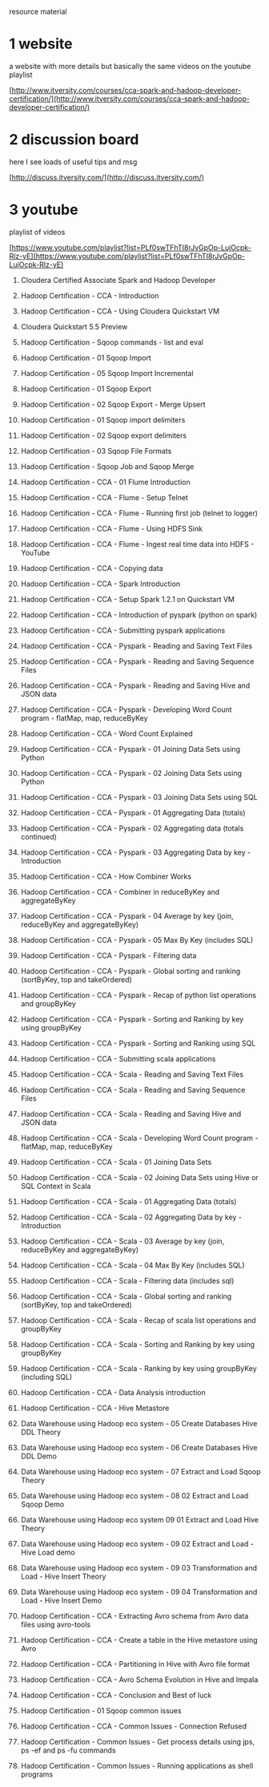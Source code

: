 resource material


# 1 website

a website with more details but basically the same videos on the youtube playlist 

[http://www.itversity.com/courses/cca-spark-and-hadoop-developer-certification/](http://www.itversity.com/courses/cca-spark-and-hadoop-developer-certification/)

# 2 discussion board

here I see loads of useful tips and msg

[http://discuss.itversity.com/](http://discuss.itversity.com/)

# 3 youtube 

playlist of videos

[https://www.youtube.com/playlist?list=PLf0swTFhTI8rJvGpOp-LujOcpk-Rlz-yE](https://www.youtube.com/playlist?list=PLf0swTFhTI8rJvGpOp-LujOcpk-Rlz-yE)

01. Cloudera Certified Associate Spark and Hadoop Developer

02. Hadoop Certification - CCA - Introduction

03. Hadoop Certification - CCA - Using Cloudera Quickstart VM

05. Cloudera Quickstart 5.5 Preview

07. Hadoop Certification - Sqoop commands - list and eval

08. Hadoop Certification - 01 Sqoop Import

13. Hadoop Certification - 05 Sqoop Import Incremental

14. Hadoop Certification - 01 Sqoop Export

15. Hadoop Certification - 02 Sqoop Export - Merge Upsert

16. Hadoop Certification - 01 Sqoop import delimiters

17. Hadoop Certification - 02 Sqoop export delimiters

18. Hadoop Certification - 03 Sqoop File Formats

19. Hadoop Certification - Sqoop Job and Sqoop Merge

20. Hadoop Certification - CCA - 01 Flume Introduction

21. Hadoop Certification - CCA - Flume - Setup Telnet

22. Hadoop Certification - CCA - Flume - Running first job (telnet to logger)

23. Hadoop Certification - CCA - Flume - Using HDFS Sink

24. Hadoop Certification - CCA - Flume - Ingest real time data into HDFS - YouTube

25. Hadoop Certification - CCA - Copying data

27. Hadoop Certification - CCA - Spark Introduction

28. Hadoop Certification - CCA - Setup Spark 1.2.1 on Quickstart VM

29. Hadoop Certification - CCA - Introduction of pyspark (python on spark)

30. Hadoop Certification - CCA - Submitting pyspark applications

31. Hadoop Certification - CCA - Pyspark - Reading and Saving Text Files

32. Hadoop Certification - CCA - Pyspark - Reading and Saving Sequence Files

33. Hadoop Certification - CCA - Pyspark - Reading and Saving Hive and JSON data

34. Hadoop Certification - CCA - Pyspark - Developing Word Count program - flatMap, map, reduceByKey

35. Hadoop Certification - CCA - Word Count Explained

36. Hadoop Certification - CCA - Pyspark - 01 Joining Data Sets using Python

37. Hadoop Certification - CCA - Pyspark - 02 Joining Data Sets using Python

38. Hadoop Certification - CCA - Pyspark - 03 Joining Data Sets using SQL

39. Hadoop Certification - CCA - Pyspark - 01 Aggregating Data (totals)

40. Hadoop Certification - CCA - Pyspark - 02 Aggregating data (totals continued)

41. Hadoop Certification - CCA - Pyspark - 03 Aggregating Data by key - Introduction

42. Hadoop Certification - CCA - How Combiner Works

43. Hadoop Certification - CCA - Combiner in reduceByKey and aggregateByKey

44. Hadoop Certification - CCA - Pyspark - 04 Average by key (join, reduceByKey and aggregateByKey)

45. Hadoop Certification - CCA - Pyspark - 05 Max By Key (includes SQL)

46. Hadoop Certification - CCA - Pyspark - Filtering data

47. Hadoop Certification - CCA - Pyspark - Global sorting and ranking (sortByKey, top and takeOrdered)

48. Hadoop Certification - CCA - Pyspark - Recap of python list operations and groupByKey

49. Hadoop Certification - CCA - Pyspark - Sorting and Ranking by key using groupByKey

50. Hadoop Certification - CCA - Pyspark - Sorting and Ranking using SQL

51. Hadoop Certification - CCA - Submitting scala applications

52. Hadoop Certification - CCA - Scala - Reading and Saving Text Files

53. Hadoop Certification - CCA - Scala - Reading and Saving Sequence Files

54. Hadoop Certification - CCA - Scala - Reading and Saving Hive and JSON data

55. Hadoop Certification - CCA - Scala - Developing Word Count program - flatMap, map, reduceByKey

56. Hadoop Certification - CCA - Scala - 01 Joining Data Sets

57. Hadoop Certification - CCA - Scala - 02 Joining Data Sets using Hive or SQL Context in Scala

58. Hadoop Certification - CCA - Scala - 01 Aggregating Data (totals)

59. Hadoop Certification - CCA - Scala - 02 Aggregating Data by key - Introduction

60. Hadoop Certification - CCA - Scala - 03 Average by key (join, reduceByKey and aggregateByKey)

61. Hadoop Certification - CCA - Scala - 04 Max By Key (includes SQL)

62. Hadoop Certification - CCA - Scala - Filtering data (includes sql)

63. Hadoop Certification - CCA - Scala - Global sorting and ranking (sortByKey, top and takeOrdered)

64. Hadoop Certification - CCA - Scala - Recap of scala list operations and groupByKey

65. Hadoop Certification - CCA - Scala - Sorting and Ranking by key using groupByKey

66. Hadoop Certification - CCA - Scala - Ranking by key using groupByKey (including SQL)

67. Hadoop Certification - CCA - Data Analysis introduction

68. Hadoop Certification - CCA - Hive Metastore

69. Data Warehouse using Hadoop eco system - 05 Create Databases Hive DDL Theory

70. Data Warehouse using Hadoop eco system - 06 Create Databases Hive DDL Demo

71. Data Warehouse using Hadoop eco system - 07 Extract and Load Sqoop Theory

72. Data Warehouse using Hadoop eco system - 08 02 Extract and Load Sqoop Demo

73. Data Warehouse using Hadoop eco system 09 01 Extract and Load Hive Theory

74. Data Warehouse using Hadoop eco system - 09 02 Extract and Load - Hive Load demo

75. Data Warehouse using Hadoop eco system - 09 03 Transformation and Load - Hive Insert Theory

76. Data Warehouse using Hadoop eco system - 09 04 Transformation and Load - Hive Insert Demo

77. Hadoop Certification - CCA - Extracting Avro schema from Avro data files using avro-tools

78. Hadoop Certification - CCA - Create a table in the Hive metastore using Avro

79. Hadoop Certification - CCA - Partitioning in Hive with Avro file format

80. Hadoop Certification - CCA - Avro Schema Evolution in Hive and Impala

81. Hadoop Certification - CCA - Conclusion and Best of luck

82. Hadoop Certification - 01 Sqoop common issues

83. Hadoop Certification - CCA - Common Issues - Connection Refused

84. Hadoop Certification - Common Issues - Get process details using jps, ps -ef and ps -fu commands

85. Hadoop Certification - Common Issues - Running applications as shell programs

